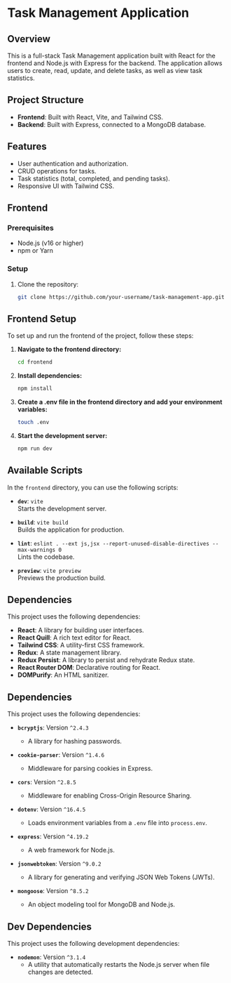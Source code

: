 # Task Management Application

## Overview

This is a full-stack Task Management application built with React for the frontend and Node.js with Express for the backend. The application allows users to create, read, update, and delete tasks, as well as view task statistics.

## Project Structure

- **Frontend**: Built with React, Vite, and Tailwind CSS.
- **Backend**: Built with Express, connected to a MongoDB database.

## Features

- User authentication and authorization.
- CRUD operations for tasks.
- Task statistics (total, completed, and pending tasks).
- Responsive UI with Tailwind CSS.

## Frontend

### Prerequisites

- Node.js (v16 or higher)
- npm or Yarn

### Setup

1. Clone the repository:
   ```bash
   git clone https://github.com/your-username/task-management-app.git

## Frontend Setup

To set up and run the frontend of the project, follow these steps:

1. **Navigate to the frontend directory:**

   ```bash
   cd frontend
2. **Install dependencies:**



   ```bash
   npm install

3. **Create a .env file in the frontend directory and add your environment variables:**



   ```bash
   touch .env

4. **Start the development server:**

   ```bash
   npm run dev

## Available Scripts

In the `frontend` directory, you can use the following scripts:

- **`dev`**: `vite`  
  Starts the development server.

- **`build`**: `vite build`  
  Builds the application for production.

- **`lint`**: `eslint . --ext js,jsx --report-unused-disable-directives --max-warnings 0`  
  Lints the codebase.

- **`preview`**: `vite preview`  
  Previews the production build.

## Dependencies

This project uses the following dependencies:

- **React**: A library for building user interfaces.
- **React Quill**: A rich text editor for React.
- **Tailwind CSS**: A utility-first CSS framework.
- **Redux**: A state management library.
- **Redux Persist**: A library to persist and rehydrate Redux state.
- **React Router DOM**: Declarative routing for React.
- **DOMPurify**: An HTML sanitizer.

## Dependencies

This project uses the following dependencies:

- **`bcryptjs`**: Version `^2.4.3`
  - A library for hashing passwords.

- **`cookie-parser`**: Version `^1.4.6`
  - Middleware for parsing cookies in Express.

- **`cors`**: Version `^2.8.5`
  - Middleware for enabling Cross-Origin Resource Sharing.

- **`dotenv`**: Version `^16.4.5`
  - Loads environment variables from a `.env` file into `process.env`.

- **`express`**: Version `^4.19.2`
  - A web framework for Node.js.

- **`jsonwebtoken`**: Version `^9.0.2`
  - A library for generating and verifying JSON Web Tokens (JWTs).

- **`mongoose`**: Version `^8.5.2`
  - An object modeling tool for MongoDB and Node.js.

## Dev Dependencies

This project uses the following development dependencies:

- **`nodemon`**: Version `^3.1.4`
  - A utility that automatically restarts the Node.js server when file changes are detected.